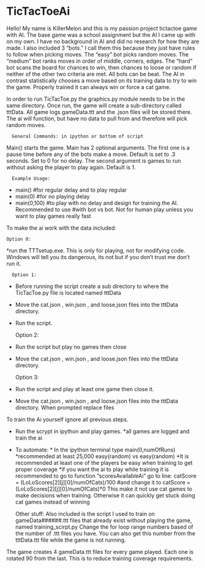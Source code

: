 # TicTacToeAi
Hello! 
My name is KillerMelon and this is my passion project tictactoe game with AI. The base 
game was a school assignment but the AI I came up with on my own. I have no background 
in AI and did no research for how they are made. I also included 3 “bots.” I call them this 
because they just have rules to follow when picking moves. The “easy” bot picks 
random moves. The “medium”  bot  ranks moves in order of middle, corners, edges. The 
“hard” bot scans the board for chances to win, then chances to loose or random if neither 
of the other two criteria are met. All bots can be beat. The AI in contrast statistically chooses a move based on 
its training data to try to win the game. Properly trained it can always win or force a cat game.

In order to run TicTacToe.py the graphics.py module needs to be in the same directory. 
Once run, the game will create a sub-directory called tttData. All game logs  gameData.ttt 
and the .json files will be stored there. The ai will function, but have no data to pull from 
and therefore will pick random moves. 
      
      General Commands: in ipython or bottom of script

Main() starts the game. Main has 2 optional arguments. The first one is a pause time before 
any of the bots make a move. Default is set to .3 seconds. Set to 0 for no delay.
The second argument is games to run without asking the player to play again. Default is 1.

      Example Usage: 

* main() #for regular delay and to play regular
* main(0) #for no playing delay
* main(0,100) #to play with no delay and design for training the AI. Recommended to use 
      #with bot vs bot. Not for human play unless you want to play games really fast



To make the ai work with the data included:

 	Option 0:
*run the TTTsetup.exe. This is only for playing, not for modifying code. Windows will tell you 
its dangerous, its not but if you don’t trust me don’t run it.

      Option 1: 
* Before running the script create a sub directory to where the TicTacToe.py file is located 
named tttData
* Move the cat.json , win.json , and loose.json  files into the tttData directory. 
* Run the script.

	Option 2:
* Run the script but play no games then close
* Move the cat.json , win.json , and loose.json  files into the tttData directory. 

	Option 3:
* Run the script and play at least one game then close it.
* Move the cat.json , win.json , and loose.json  files into the tttData directory. When 
prompted replace files



To train the Ai yourself ignore all previous steps.

* Run the scrypt in ipython and play games. 
	*all games are logged and train the ai

* To automate: 
      * In the ipython terminal type main(0,numOfRuns)
      	*recommended at least 25,000 easy(random) vs easy(random)
		*It is recommended at least one of the players be easy when training to 
get proper coverage
		*if you want the ai to play while training it is recommended to go to function 
“scoresAvailableAi”  go to line:
catScore = (LoLoScores[2][j][0]/numOfCats)/100 #and change it to 
catScore = (LoLoScores[2][j][0]/numOfCats)*0 
This make it not use cat games to make decisions when training. Otherwise it can quickly 
get stuck doing cat games instead of winning

	Other stuff:
Also included is the script I used to train on gameData######.ttt files that already exist 
without playing the game, named training_scirpt.py Change the for loop range numbers 
based of the number of .ttt files you have. You can also get this number from the tttData.ttt 
file while the game is not running. 

The game creates 4 gameData.ttt files for every game played. Each one is rotated 90 from 
the last. This is to reduce training coverage requirements.


	

      	

